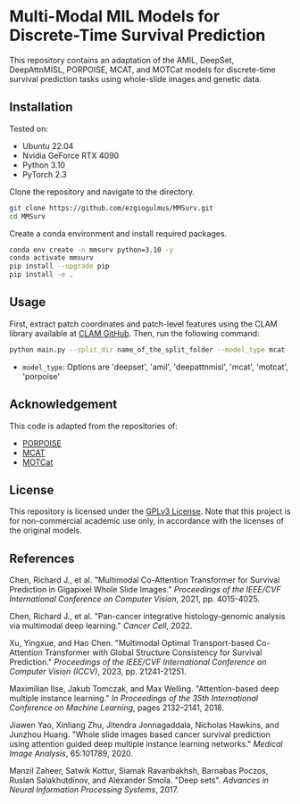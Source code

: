 # Multi-Modal MIL Models for Discrete-Time Survival Prediction

This repository contains an adaptation of the AMIL, DeepSet, DeepAttnMISL, PORPOISE, MCAT, and MOTCat models for discrete-time survival prediction tasks using whole-slide images and genetic data.

## Installation

Tested on:
- Ubuntu 22.04
- Nvidia GeForce RTX 4090
- Python 3.10
- PyTorch 2.3

Clone the repository and navigate to the directory.

```bash
git clone https://github.com/ezgiogulmus/MMSurv.git
cd MMSurv
```

Create a conda environment and install required packages.

```bash
conda env create -n mmsurv python=3.10 -y
conda activate mmsurv
pip install --upgrade pip 
pip install -e .
```

## Usage

First, extract patch coordinates and patch-level features using the CLAM library available at [CLAM GitHub](https://github.com/Mahmoodlab/CLAM). Then, run the following command:

```bash
python main.py --split_dir name_of_the_split_folder --model_type mcat --feats_dir path/to/features_directory
```

- `model_type`: Options are 'deepset', 'amil', 'deepattnmisl', 'mcat', 'motcat', 'porpoise'

## Acknowledgement

This code is adapted from the repositories of:
- [PORPOISE](https://github.com/mahmoodlab/PORPOISE)
- [MCAT](https://github.com/mahmoodlab/MCAT)
- [MOTCat](https://github.com/Innse/MOTCat)

## License

This repository is licensed under the [GPLv3 License](./LICENSE). Note that this project is for non-commercial academic use only, in accordance with the licenses of the original models.

## References

Chen, Richard J., et al. "Multimodal Co-Attention Transformer for Survival Prediction in Gigapixel Whole Slide Images." *Proceedings of the IEEE/CVF International Conference on Computer Vision*, 2021, pp. 4015-4025.

Chen, Richard J., et al. "Pan-cancer integrative histology-genomic analysis via multimodal deep learning." *Cancer Cell*, 2022.

Xu, Yingxue, and Hao Chen. "Multimodal Optimal Transport-based Co-Attention Transformer with Global Structure Consistency for Survival Prediction." *Proceedings of the IEEE/CVF International Conference on Computer Vision (ICCV)*, 2023, pp. 21241-21251.

Maximilian Ilse, Jakub Tomczak, and Max Welling. "Attention-based deep multiple instance learning." *In Proceedings of the 35th International Conference on Machine Learning*, pages 2132–2141, 2018.

Jiawen Yao, Xinliang Zhu, Jitendra Jonnagaddala, Nicholas Hawkins, and Junzhou Huang. "Whole slide images based cancer survival prediction using attention guided deep multiple instance learning networks." *Medical Image Analysis*, 65:101789, 2020.

Manzil Zaheer, Satwik Kottur, Siamak Ravanbakhsh, Barnabas Poczos, Ruslan Salakhutdinov, and Alexander Smola. "Deep sets". *Advances in Neural Information Processing Systems*, 2017.